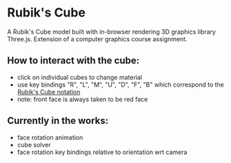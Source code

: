 # Rubik's Cube

A Rubik's Cube model built with in-browser rendering 3D graphics library Three.js. Extension of a computer graphics course assignment.

## How to interact with the cube:
- click on individual cubes to change material
- use key bindings "R", "L", "M", "U", "D", "F", "B" which correspond to the [Rubik's Cube notation](https://ruwix.com/the-rubiks-cube/notation/)
- note: front face is always taken to be red face


## Currently in the works:
- face rotation animation
- cube solver
- face rotation key bindings relative to orientation wrt camera
